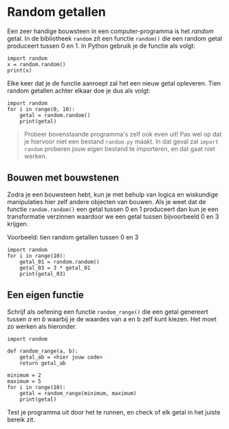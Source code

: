 # Random getallen

Een zeer handige bouwsteen in een computer-programma is het *random* getal. In de bibliotheek `random` zit een functie `random()` die een random getal produceert tussen 0 en 1. In Python gebruik je de functie als volgt:

    import random
    x = random.random()
    print(x)

Elke keer dat je de functie aanroept zal het een nieuw getal opleveren. Tien random getallen achter elkaar doe je dus als volgt:

    import random
    for i in range(0, 10):
        getal = random.random()
        print(getal)

> Probeer bovenstaande programma's zelf ook even uit! Pas wel op dat je hiervoor niet een bestand `random.py` maakt. In dat geval zal `import random` proberen jouw eigen bestand te importeren, en dat gaat niet werken.

## Bouwen met bouwstenen

Zodra je een bouwsteen hebt, kun je met behulp van logica en wiskundige manipulaties hier zelf andere objecten van bouwen. Als je weet dat de functie `random.random()` een getal tussen 0 en 1 produceert dan kun je een transformatie verzinnen waardoor we een getal tussen bijvoorbeeld 0 en 3 krijgen.

Voorbeeld: tien random getallen tussen 0 en 3

    import random
    for i in range(10):
        getal_01 = random.random()
        getal_03 = 3 * getal_01
        print(getal_03)

## Een eigen functie

Schrijf als oefening een functie `random_range()` die een getal genereert tussen *a* en *b* waarbij je de waardes van a en b zelf kunt kiezen. Het moet zo werken als hieronder.

    import random

    def random_range(a, b):
        getal_ab = <hier jouw code>
        return getal_ab

    minimum = 2
    maximum = 5
    for i in range(10):
        getal = random_range(minimum, maximum)
        print(getal)

Test je programma uit door het te runnen, en check of elk getal in het juiste bereik zit.
